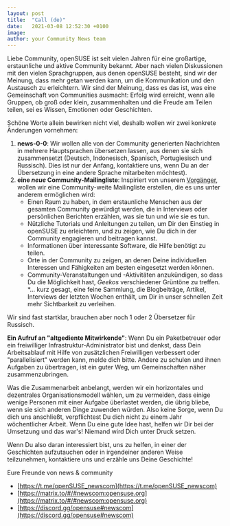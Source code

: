 ```yaml
---
layout: post
title:  "Call (de)"
date:   2021-03-08 12:52:30 +0100
image:
author: your Community News team
---
```

Liebe Community,
openSUSE ist seit vielen Jahren für eine großartige, erstaunliche und aktive Community bekannt. Aber nach vielen Diskussionen mit den vielen Sprachgruppen, aus denen openSUSE besteht, sind wir der Meinung, dass mehr getan werden kann, um die Kommunikation und den Austausch zu erleichtern.
Wir sind der Meinung, dass es das ist, was eine Gemeinschaft von Communities ausmacht: Erfolg wird erreicht, wenn alle Gruppen, ob groß oder klein, zusammenhalten und die Freude am Teilen teilen, sei es Wissen, Emotionen oder Geschichten.

Schöne Worte allein bewirken nicht viel, deshalb wollen wir zwei konkrete Änderungen vornehmen:

1. __news-0-0__: Wir wollen alle von der Community generierten Nachrichten in mehrere Hauptsprachen übersetzen lassen, aus denen sie sich zusammensetzt (Deutsch, Indonesisch, Spanisch, Portugiesisch und Russisch). Dies ist nur der Anfang, kontaktiere uns, wenn Du an der Übersetzung in eine andere Sprache mitarbeiten möchtest).
2. __eine *neue* Community-Mailingliste__: Inspiriert von unserem [Vorgänger](https://en.opensuse.org/Category:Weekly_news_issues), wollen wir eine Community-weite Mailingliste erstellen, die es uns unter anderem ermöglichen wird:
    * Einen Raum zu haben, in dem erstaunliche Menschen aus der gesamten Community gewürdigt werden, die in Interviews oder persönlichen Berichten erzählen, was sie tun und wie sie es tun.
    * Nützliche Tutorials und Anleitungen zu teilen, um Dir den Einstieg in openSUSE zu erleichtern, und zu zeigen, wie Du dich in der Community engagieren und beitragen kannst.
    * Informationen über interessante Software, die Hilfe benötigt zu teilen.
    * Orte in der Community zu zeigen, an denen Deine individuellen Interessen und Fähigkeiten am besten eingesetzt werden können.
    * Community-Veranstaltungen und -Aktivitäten anzukündigen, so dass Du die Möglichkeit hast, *Geekos* verschiedener Grüntöne zu treffen.
    *… kurz gesagt, eine feine Sammlung, die Blogbeiträge, Artikel, Interviews der letzten Wochen enthält, um Dir in unser schnellen Zeit mehr Sichtbarkeit zu verleihen.

Wir sind fast startklar, brauchen aber noch 1 oder 2 Übersetzer für Russisch.

__Ein Aufruf an "altgediente Mitwirkende"__: Wenn Du ein Paketbetreuer oder ein freiwilliger Infrastruktur-Administrator bist und denkst, dass Dein Arbeitsablauf mit Hilfe von zusätzlichen Freiwilligen verbessert oder "parallelisiert" werden kann, melde dich bitte. Andere zu schulen und ihnen Aufgaben zu übertragen, ist ein guter Weg, um Gemeinschaften näher zusammenzubringen.

Was die Zusammenarbeit anbelangt, werden wir ein horizontales und dezentrales Organisationsmodell wählen, um zu vermeiden, dass einige wenige Personen mit einer Aufgabe überlastet werden, die übrig bliebe, wenn sie sich anderen Dinge zuwenden würden. Also keine Sorge, wenn Du dich uns anschließt, verpflichtest Du dich nicht zu einem Jahr wöchentlicher Arbeit. Wenn Du eine gute Idee hast, helfen wir Dir bei der Umsetzung und das war's! Niemand wird Dich unter Druck setzen.

Wenn Du also daran interessiert bist, uns zu helfen, in einer der Geschichten aufzutauchen oder in irgendeiner anderen Weise teilzunehmen, kontaktiere uns und erzähle uns Deine Geschichte!

Eure Freunde von news & community

* [https://t.me/openSUSE_newscom](https://t.me/openSUSE_newscom)
* [https://matrix.to/#/#newscom:opensuse.org](https://matrix.to/#/#newscom:opensuse.org)
* [https://discord.gg/opensuse#newscom](https://discord.gg/opensuse#newscom)

